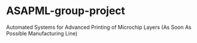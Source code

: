 # ASAPML-group-project
Automated Systems for Advanced Printing of Microchip Layers (As Soon As Possible Manufacturing Line)
